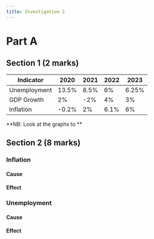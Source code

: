 ```yaml
---
title: Investigation 2
---
```


# Part A
## Section 1 (2 marks)


| Indicator    | 2020  | 2021 | 2022 | 2023  |
| ------------ | ----- | ---- | ---- | ----- |
| Unemployment | 13.5% | 8.5% | 6%   | 6.25% |
| GDP Growth   | 2%    | -2%  | 4%   | 3%    |
| Inflation    | -0.2% | 2%   | 6.1% | 6%    | 
**NB: Look at the graphs to **




## Section 2 (8 marks)
### Inflation
#### Cause






#### Effect






### Unemployment
#### Cause




#### Effect














